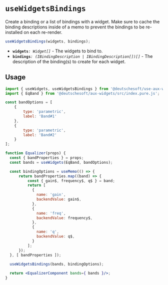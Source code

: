 # `useWidgetsBindings`

Create a binding or a list of bindings with a widget. Make sure to cache the binding descriptions
inside of a memo to prevent the bindings to be re-installed on each re-render.

```ts
useWidgetsBindings(widgets, bindings);
```

- **`widgets`**_`: Widget[]`_ - The widgets to bind to.
- **`bindings`**_`: (IBindingDescription | IBindingDescription[])[]`_ - The
  description of the binding(s) to create for each widget.

## Usage

```jsx
import { useWidgets, useWidgetsBindings } from '@deutschesoft/use-aux-widgets';
import { EqBand } from '@deutschesoft/aux-widgets/src/index.pure.js';

const bandOptions = [
    {
        type: 'parametric',
        label: 'Band#1'
    },
    {
        type: 'parametric',
        label: 'Band#2'
    }
];

function Equalizer(props) {
  const { bandProperties } = props;
  const bands = useWidgets(EqBand, bandOptions);

  const bindingOptions = useMemo(() => {
      return bandProperties.map((band) => {
          const { gain$, frequency$, q$ } = band;
          return [
            {
              name: 'gain',
              backendValue: gain$,
            },
            {
              name: 'freq',
              backendValue: frequency$,
            },
            {
              name: 'q',
              backendValue: q$,
            }
          ];
      });
  }, [ bandProperties ]);
  
  useWidgetsBindings(bands, bindingOptions);

  return <EqualizerComponent bands={ bands }/>;
}
```
